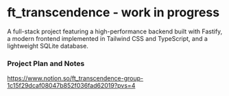 # ft_transcendence - work in progress
A full-stack project featuring a high-performance backend built with Fastify, a modern frontend implemented in Tailwind CSS and TypeScript, and a lightweight SQLite database.

### Project Plan and Notes
https://www.notion.so/ft_transcendence-group-1c15f29dcaf08047b852f036fad62019?pvs=4